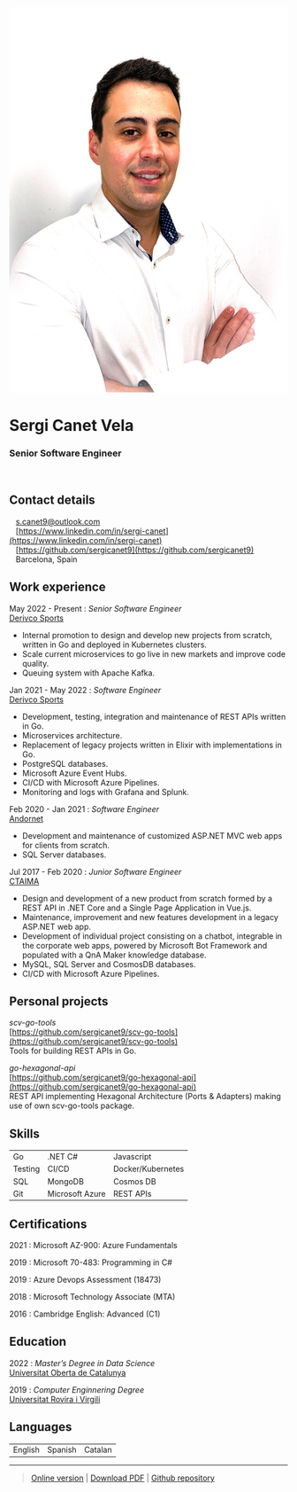 ![](src/picture.png)

# Sergi Canet Vela
### Senior Software Engineer
<br />

Contact details
---------
<span class="fas fa-envelope fa-lg"></span>&nbsp;&nbsp;&nbsp;<a href="mailto:s.canet9@outlook.com">s.canet9@outlook.com</a>
<br />
<span class="fab fa-linkedin fa-lg"></span>&nbsp;&nbsp;&nbsp;[https://www.linkedin.com/in/sergi-canet](https://www.linkedin.com/in/sergi-canet)
<br />
<span class="fab fa-github fa-lg"></span>&nbsp;&nbsp;&nbsp;[https://github.com/sergicanet9](https://github.com/sergicanet9)
<br />
<span class="fa fa-map-marker fa-lg"></span>&nbsp;&nbsp;&nbsp;Barcelona, Spain

Work experience
----------
May 2022 - Present
:	*Senior Software Engineer*<br />
	[Derivco Sports](https://derivco.com)<br />
   - Internal promotion to design and develop new projects from scratch, written in Go and deployed in Kubernetes clusters.<br />
   - Scale current microservices to go live in new markets and improve code quality.<br />
   - Queuing system with Apache Kafka.<br />

Jan 2021 - May 2022
:	*Software Engineer*<br />
	[Derivco Sports](https://derivco.com)<br />
   - Development, testing, integration and maintenance of REST APIs written in Go.<br />
   - Microservices architecture.<br />
   - Replacement of legacy projects written in Elixir with implementations in Go.<br />
   - PostgreSQL databases.<br />
   - Microsoft Azure Event Hubs.<br />
   - CI/CD with Microsoft Azure Pipelines.<br />
   - Monitoring and logs with Grafana and Splunk.<br />

Feb 2020 - Jan 2021
:	*Software Engineer*<br />
	[Andornet](https://www.andornet.ad)<br />
   - Development and maintenance of customized ASP.NET MVC web apps for clients from scratch.<br />
   - SQL Server databases.<br />

Jul 2017 - Feb 2020
:	*Junior Software Engineer*<br />
	[CTAIMA](https://www.ctaima.com)<br />
   - Design and development of a new product from scratch formed by a REST API in .NET Core and a Single Page Application in Vue.js.<br />
   - Maintenance, improvement and new features development in a legacy ASP.NET web app.<br />
   - Development of individual project consisting on a chatbot, integrable in the corporate web  apps, powered by Microsoft Bot Framework and populated with a QnA Maker knowledge database.<br />
   - MySQL, SQL Server and CosmosDB databases.<br />
   - CI/CD with Microsoft Azure Pipelines.<br />
<div class="page-break"></div>

Personal projects
----------
*scv-go-tools*<br />
[https://github.com/sergicanet9/scv-go-tools](https://github.com/sergicanet9/scv-go-tools)<br />
Tools for building REST APIs in Go.<br />

*go-hexagonal-api*<br />
[https://github.com/sergicanet9/go-hexagonal-api](https://github.com/sergicanet9/go-hexagonal-api)<br />
REST API implementing Hexagonal Architecture (Ports & Adapters) making use of own scv-go-tools package.<br />

Skills
---------
<table border="0">
 <tr>
    <td>Go</td>
    <td>.NET C#</td>
    <td>Javascript</td>
 </tr>
 <tr>
    <td>Testing</td>
    <td>CI/CD</td>
    <td>Docker/Kubernetes</td>
 </tr>
 <tr>
    <td>SQL</td>
    <td>MongoDB</td>
    <td>Cosmos DB</td>
 </tr>
 <tr>
    <td>Git</td>
    <td>Microsoft Azure</td>
    <td>REST APIs</td>
 </tr>
</table>

Certifications
---------
2021
:	Microsoft AZ-900: Azure Fundamentals

2019
:	Microsoft 70-483: Programming in C#

2019
:	Azure Devops Assessment (18473)

2018
:	Microsoft Technology Associate (MTA)

2016
:	Cambridge English: Advanced (C1)

Education
---------
2022
:	*Master’s Degree in Data Science*<br />
	[Universitat Oberta de Catalunya](https://www.uoc.edu)

2019
:	*Computer Enginnering Degree*<br />
	[Universitat Rovira i Virgili](https://www.urv.cat)

Languages
---------
<table border="0">
 <tr>
    <td>English</td>
    <td>Spanish</td>
    <td>Catalan</td>
 </tr>
</table>

------
> [Online version](https://htmlpreview.github.io/?https://github.com/sergicanet9/resume/blob/main/resume-sergi-canet.html) |
[Download PDF](https://raw.githubusercontent.com/sergicanet9/resume/main/resume-sergi-canet.pdf) |
[Github repository](https://github.com/sergicanet9/resume)
